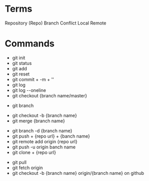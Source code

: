 # Terms

Repository (Repo)
Branch
Conflict
Local
Remote

# Commands

- git init
- git status
- git add
- git reset
- git commit + -m + ''
- git log
- git log --oneline
- git checkout {branch name/master}
<!-- check branch  -->
- git branch
<!-- creat branch  -->
- git checkout -b {branch name}
- git merge {branch name}
<!-- delete branch  -->
- git branch -d {branch name}
- git push + {repo url} + {banch name}
- git remote add origin {repo url}
- git push -u origin banch name
- git clone + {repo url}
<!-- merge on git with master now local  -->
- git pull
- git fetch origin
- git checkout -b {branch name}
  origin/{branch name} on github
